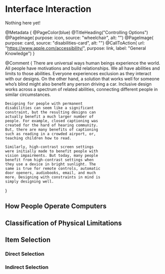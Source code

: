 # Interface Interaction

Nothing here yet!

@Metadata {
    @PageColor(blue)
    @TitleHeading("Controlling Options")
    @PageImage(
               purpose: icon, 
               source: "wheelchair", 
               alt: "")
    @PageImage(
               purpose: card, 
               source: "disabilities-card", 
               alt: "")
    @CallToAction(
                url: "https://www.apple.com/accessibility/",
                purpose: link, 
                label: "General Knowledge")
}

@Comment {
    There are universal ways human beings
    experience the world. All people have
    motivations and build relationships. We all
    have abilities and limits to those abilities.
    Everyone experiences exclusion as they
    interact with our designs. On the other hand,
    a solution that works well for someone
    who’s blind might also benefit any person
    driving a car. Inclusive design works across
    a spectrum of related abilities, connecting
    different people in similar circumstances.
    
    Designing for people with permanent
    disabilities can seem like a significant
    constraint, but the resulting designs can
    actually benefit a much larger number of
    people. For example, closed captioning was
    created for the hard of hearing community.
    But, there are many benefits of captioning
    such as reading in a crowded airport, or,
    teaching children how to read.
    
    Similarly, high-contrast screen settings
    were initially made to benefit people with
    vision impairments. But today, many people
    benefit from high-contrast settings when
    they use a device in bright sunlight. The
    same is true for remote controls, automatic
    door openers, audiobooks, email, and much
    more. Designing with constraints in mind is
    simply designing well.
}

## How People Operate Computers 

## Classification of Physical Limitations

## Item Selection
### Direct Selection
### Indirect Selection 


